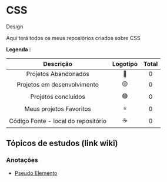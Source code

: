 # CSS

  Design
 
<p> Aqui terá todos os meus reposiórios criados sobre CSS </p>
 

<strong> Legenda :</strong>

|Descrição | Logotipo   | Total |
|:--: |:--:|:--:|
| Projetos Abandonados | 🔴 | 0 |
| Projetos em desenvolvimento    |  🟡  | 0 |
| Projetos concluídos    |  🟢  | 0 |
| Meus projetos Favoritos | ⭐ | 0 |
| Código Fonte - local do repositório | ☕| 0 |



## Tópicos de estudos (link wiki)  
### Anotaçôes

* [Pseudo Elemento](https://github.com/LeandroPereira2603/CSS/wiki/Pseudo-Elemento) 
